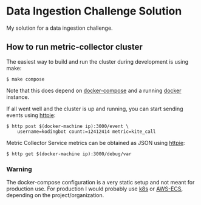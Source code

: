 # Data Ingestion Challenge Solution

My solution for a data ingestion challenge.

## How to run metric-collector cluster

The easiest way to build and run the cluster during development is using make:

```
$ make compose
```

Note that this does depend on [docker-compose][] and a running [docker][] instance.

If all went well and the cluster is up and running,
you can start sending events using [httpie][]:

```
$ http post $(docker-machine ip):3000/event \
    username=kodingbot count:=12412414 metric=kite_call
```

Metric Collector Service metrics can be obtained as JSON using [httpie][]:

```
$ http get $(docker-machine ip):3000/debug/var
```

### Warning

The docker-compose configuration is a very static setup and not meant for production use.
For production I would probably use [k8s][] or [AWS-ECS][], depending on the project/organization.

[httpie]: http://httpie.org
[docker-compose]: https://docs.docker.com/compose/
[docker]: https://docker.com/
[k8s]: http://kubernetes.io
[AWS-ECS]: http://aws.amazon.com/ecs/

